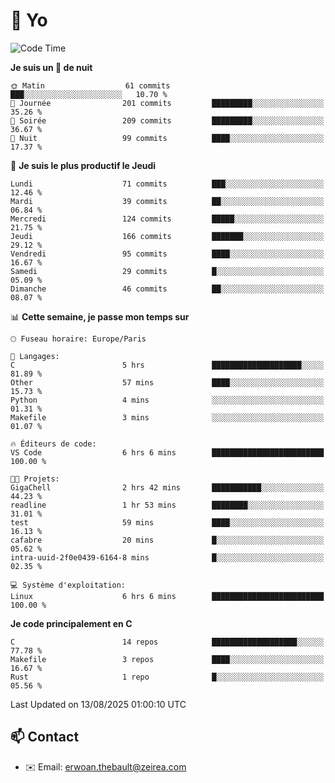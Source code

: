 # 👋 Yo

<!--START_SECTION:waka-->
![Code Time](http://img.shields.io/badge/Code%20Time-212%20hrs%208%20mins-blue)

**Je suis un 🦉 de nuit** 

```text
🌞 Matin                  61 commits          ███░░░░░░░░░░░░░░░░░░░░░░   10.70 % 
🌆 Journée                201 commits         █████████░░░░░░░░░░░░░░░░   35.26 % 
🌃 Soirée                 209 commits         █████████░░░░░░░░░░░░░░░░   36.67 % 
🌙 Nuit                   99 commits          ████░░░░░░░░░░░░░░░░░░░░░   17.37 % 
```
📅 **Je suis le plus productif le Jeudi** 

```text
Lundi                    71 commits          ███░░░░░░░░░░░░░░░░░░░░░░   12.46 % 
Mardi                    39 commits          ██░░░░░░░░░░░░░░░░░░░░░░░   06.84 % 
Mercredi                 124 commits         █████░░░░░░░░░░░░░░░░░░░░   21.75 % 
Jeudi                    166 commits         ███████░░░░░░░░░░░░░░░░░░   29.12 % 
Vendredi                 95 commits          ████░░░░░░░░░░░░░░░░░░░░░   16.67 % 
Samedi                   29 commits          █░░░░░░░░░░░░░░░░░░░░░░░░   05.09 % 
Dimanche                 46 commits          ██░░░░░░░░░░░░░░░░░░░░░░░   08.07 % 
```


📊 **Cette semaine, je passe mon temps sur** 

```text
🕑︎ Fuseau horaire: Europe/Paris

💬 Langages: 
C                        5 hrs               ████████████████████░░░░░   81.89 % 
Other                    57 mins             ████░░░░░░░░░░░░░░░░░░░░░   15.73 % 
Python                   4 mins              ░░░░░░░░░░░░░░░░░░░░░░░░░   01.31 % 
Makefile                 3 mins              ░░░░░░░░░░░░░░░░░░░░░░░░░   01.07 % 

🔥 Éditeurs de code: 
VS Code                  6 hrs 6 mins        █████████████████████████   100.00 % 

🐱‍💻 Projets: 
GigaChell                2 hrs 42 mins       ███████████░░░░░░░░░░░░░░   44.23 % 
readline                 1 hr 53 mins        ████████░░░░░░░░░░░░░░░░░   31.01 % 
test                     59 mins             ████░░░░░░░░░░░░░░░░░░░░░   16.13 % 
cafabre                  20 mins             █░░░░░░░░░░░░░░░░░░░░░░░░   05.62 % 
intra-uuid-2f0e0439-6164-8 mins              █░░░░░░░░░░░░░░░░░░░░░░░░   02.35 % 

💻 Système d'exploitation: 
Linux                    6 hrs 6 mins        █████████████████████████   100.00 % 
```

**Je code principalement en C** 

```text
C                        14 repos            ███████████████████░░░░░░   77.78 % 
Makefile                 3 repos             ████░░░░░░░░░░░░░░░░░░░░░   16.67 % 
Rust                     1 repo              █░░░░░░░░░░░░░░░░░░░░░░░░   05.56 % 
```




 Last Updated on 13/08/2025 01:00:10 UTC
<!--END_SECTION:waka-->

## 📫 Contact

- ✉️ Email: erwoan.thebault@zeirea.com
